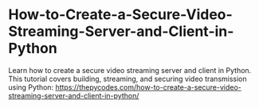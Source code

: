 # How-to-Create-a-Secure-Video-Streaming-Server-and-Client-in-Python
Learn how to create a secure video streaming server and client in Python. 
This tutorial covers building, streaming, and securing video transmission using Python:
https://thepycodes.com/how-to-create-a-secure-video-streaming-server-and-client-in-python/
